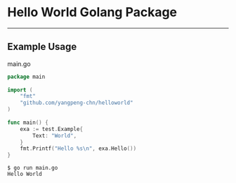 # Hello World Golang Package
---

## Example Usage

main.go

```go
package main
 
import (
    "fmt"
    "github.com/yangpeng-chn/helloworld"
)
 
func main() {
    exa := test.Example{
        Text: "World",
    }
    fmt.Printf("Hello %s\n", exa.Hello())
}
``` 

```
$ go run main.go
Hello World
```

